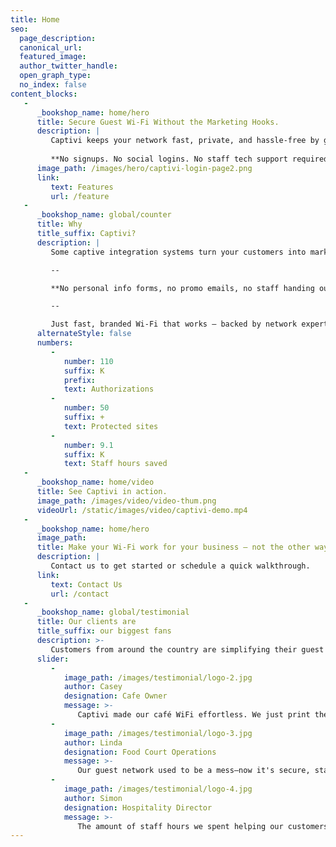 ```yaml
---
title: Home
seo:
  page_description: 
  canonical_url: 
  featured_image: 
  author_twitter_handle: 
  open_graph_type:
  no_index: false
content_blocks:
   -
      _bookshop_name: home/hero
      title: Secure Guest Wi‑Fi Without the Marketing Hooks.
      description: |
         Captivi keeps your network fast, private, and hassle-free by giving Wi‑Fi access only to paying customers — using your existing Square POS and UniFi gear.
         
         **No signups. No social logins. No staff tech support required.**
      image_path: /images/hero/captivi-login-page2.png
      link:
         text: Features
         url: /feature
   -
      _bookshop_name: global/counter
      title: Why
      title_suffix: Captivi?
      description: |
         Some captive integration systems turn your customers into marketing leads. _Captivi doesn’t_. Instead, we strive to keep your Wi‑Fi clean, simple, and secure — granting access only to verified paying customers.

         --

         **No personal info forms, no promo emails, no staff handing out passwords.**

         --

         Just fast, branded Wi‑Fi that works — backed by network experts who keep things running smoothly behind the scenes.
      alternateStyle: false
      numbers:
         -
            number: 110
            suffix: K
            prefix: 
            text: Authorizations
         -
            number: 50
            suffix: +
            text: Protected sites
         -
            number: 9.1
            suffix: K
            text: Staff hours saved
   -
      _bookshop_name: home/video
      title: See Captivi in action.
      image_path: /images/video/video-thum.png
      videoUrl: /static/images/video/captivi-demo.mp4
   -
      _bookshop_name: home/hero
      image_path:
      title: Make your Wi‑Fi work for your business — not the other way around.
      description: |
         Contact us to get started or schedule a quick walkthrough.
      link:
         text: Contact Us
         url: /contact
   -
      _bookshop_name: global/testimonial
      title: Our clients are
      title_suffix: our biggest fans
      description: >-
         Customers from around the country are simplifying their guest WiFi setups, saving staff time, and saving money.
      slider:
         -
            image_path: /images/testimonial/logo-2.jpg
            author: Casey
            designation: Cafe Owner
            message: >-
               Captivi made our café WiFi effortless. We just print the receipt, and guests connect. No more headaches, just happy customers!
         -
            image_path: /images/testimonial/logo-3.jpg
            author: Linda
            designation: Food Court Operations
            message: >-
               Our guest network used to be a mess—now it's secure, staff-only, or guest with purchase. Captivi handled the setup and it just works.
         -
            image_path: /images/testimonial/logo-4.jpg
            author: Simon
            designation: Hospitality Director
            message: >-
               The amount of staff hours we spent helping our customers get online was staggering. Captivi virtually eliminated that.
---
```

